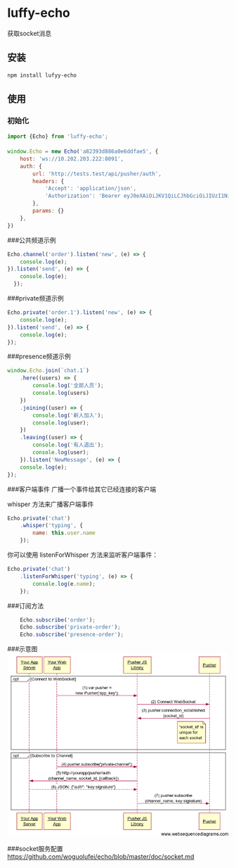 # luffy-echo
获取socket消息

## 安装

``` bash
npm install lufyy-echo
```
  
## 使用

### 初始化
``` js
import {Echo} from 'luffy-echo';

window.Echo = new Echo('a82393d886a0e6ddfae5', {
    host: 'ws://10.202.203.222:8091',
    auth: {
        url: 'http://tests.test/api/pusher/auth',
        headers: {
            'Accept': 'application/json',
            'Authorization': 'Bearer eyJ0eXAiOiJKV1QiLCJhbGciOiJIUzI1NiJ9.eyJpc3MiOiJodHRwOlwvXC90ZXN0cy50ZXN0XC9hcGlcL3B1c2hlclwvYXV0aCIsImlhdCI6MTUzOTE2ODAwMSwiZXhwIjoxNTM5MTcxNjAxLCJuYmYiOjE1MzkxNjgwMDEsImp0aSI6IktMOHdsMG9Gb2FNZzA3UHkiLCJzdWIiOjEsInBydiI6Ijg3ZTBhZjFlZjlmZDE1ODEyZmRlYzk3MTUzYTE0ZTBiMDQ3NTQ2YWEifQ.nuSaYl3mvmTx-5YRQEviMqpry6gt-tWZig1gho-jlC4',
        },
        params: {}
    },
})
```

###公共频道示例
``` js
Echo.channel('order').listen('new', (e) => {
    console.log(e);
}).listen('send', (e) => {
    console.log(e);
  });
```

###private频道示例
``` js
Echo.private('order.1').listen('new', (e) => {
    console.log(e);
}).listen('send', (e) => {
    console.log(e);
});
```

###presence频道示例
``` js
window.Echo.join(`chat.1`)
    .here((users) => {
        console.log('全部人员');
        console.log(users)
    })
    .joining((user) => {
        console.log('新人加入');
        console.log(user);
    })
    .leaving((user) => {
        console.log('有人退出');
        console.log(user);
    }).listen('NewMessage', (e) => {
    console.log(e);
});
```

###客户端事件
广播一个事件给其它已经连接的客户端

whisper 方法来广播客户端事件
```js
Echo.private('chat')
    .whisper('typing', {
        name: this.user.name
    });
```

你可以使用 listenForWhisper 方法来监听客户端事件：
```js
Echo.private('chat')
    .listenForWhisper('typing', (e) => {
        console.log(e.name);
    });
```

###订阅方法
```js
    Echo.subscribe('order');
    Echo.subscribe('private-order');
    Echo.subscribe('presence-order');
```

###示意图
![Image text](https://github.com/woguolufei/echo/blob/master/doc/pusher.png)

###socket服务配置
https://github.com/woguolufei/echo/blob/master/doc/socket.md